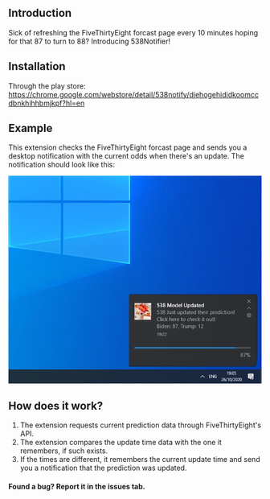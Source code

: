 ## Introduction

Sick of refreshing the FiveThirtyEight forcast page every 10 minutes hoping for that 87 to turn to 88? Introducing 538Notifier!

## Installation

Through the play store:
https://chrome.google.com/webstore/detail/538notify/djehogehididkoomccdbnkhihhbmjkpf?hl=en

## Example

This extension checks the FiveThirtyEight forcast page and sends you a desktop notification with the current odds when there's an update.
The notification should look like this:

![Example](/pics/Example.png)

## How does it work?

1. The extension requests current prediction data through FiveThirtyEight's API.
2. The extension compares the update time data with the one it remembers, if such exists.
3. If the times are different, it remembers the current update time and send you a notification that the prediction was updated.

#### Found a bug? Report it in the issues tab.
